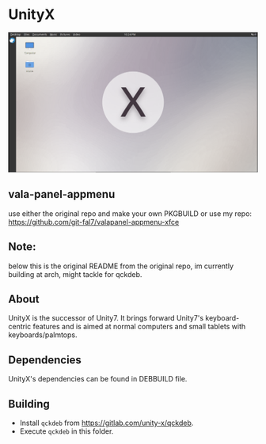 # UnityX

![Screenshot](screenshot.png?raw=true)

## vala-panel-appmenu

use either the original repo and make your own PKGBUILD or use my repo:
https://github.com/git-fal7/valapanel-appmenu-xfce

## Note:

below this is the original README from the original repo, im currently building at arch, might tackle for qckdeb.

## About

UnityX is the successor of Unity7. It brings forward Unity7's keyboard-centric features and is aimed at normal computers and small tablets with keyboards/palmtops.

## Dependencies

UnityX's dependencies can be found in DEBBUILD file.

## Building

* Install `qckdeb` from https://gitlab.com/unity-x/qckdeb.
* Execute `qckdeb` in this folder.
